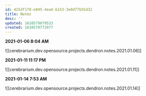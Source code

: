 ```yaml
---
id: 425df178-e845-4ea4-b153-3e0d77b55d32
title: Notes
desc: ''
updated: 1610579079533
created: 1610578772977
---
```


**2021-01-06 8:04 AM**

![[cerebrarium.dev.opensource.projects.dendron.notes.2021.01.06]]

**2021-01-11 11:17 PM**

![[cerebrarium.dev.opensource.projects.dendron.notes.2021.01.11]]            

**2021-01-14 7:53 AM**

![[cerebrarium.dev.opensource.projects.dendron.notes.2021.01.14]]
